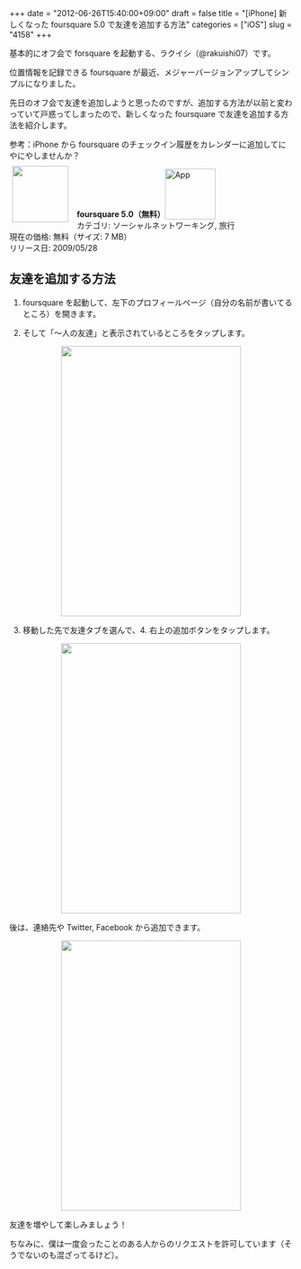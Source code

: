 +++
date = "2012-06-26T15:40:00+09:00"
draft = false
title = "[iPhone] 新しくなった foursquare 5.0 で友達を追加する方法"
categories = ["iOS"]
slug = "4158"
+++

基本的にオフ会で forsquare を起動する、ラクイシ（@rakuishi07）です。

位置情報を記録できる foursquare が最近、メジャーバージョンアップしてシンプルになりました。

先日のオフ会で友達を追加しようと思ったのですが、追加する方法が以前と変わっていて戸惑ってしまったので、新しくなった foursquare で友達を追加する方法を紹介します。

参考：iPhone から foursquare のチェックイン履歴をカレンダーに追加してにやにやしませんか？

<a href="https://itunes.apple.com/jp/app/id306934924?mt=8&uo=4&at=11l3RT" target="_blank" rel="nofollow"><img width="100" class="alignleft" align="left" src="http://a2.mzstatic.com/us/r1000/062/Purple/v4/a3/57/3a/a3573a7a-f954-cd0c-bc9a-4298fbfa552a/mza_5426978432034359667.100x100-75.png" style="margin: -5px 15px 1px 5px;"></a><strong> foursquare 5.0（無料）</strong><a href="https://itunes.apple.com/jp/app/id306934924?mt=8&uo=4&at=11l3RT" target="_blank" rel="nofollow"><img src="/images/2012/12/viewinitunes_jp.png" style="vertical-align:bottom;" width="90" alt="App"></a><br> カテゴリ: ソーシャルネットワーキング, 旅行<br> 現在の価格: 無料（サイズ: 7 MB）<br> リリース日: 2009/05/28<br style="clear: both;">

<h2>友達を追加する方法</h2>

1. foursquare を起動して、左下のプロフィールページ（自分の名前が書いてるところ）を開きます。

2. そして「〜人の友達」と表示されているところをタップします。

<img style="display:block; margin-left:auto; margin-right:auto;" src="/images/2012/06/4158_1.png" border="0" width="320" height="480" />

3. 移動した先で友達タブを選んで、4. 右上の追加ボタンをタップします。

<img style="display:block; margin-left:auto; margin-right:auto;" src="/images/2012/06/4158_2.png" border="0" width="320" height="480" />

後は、連絡先や Twitter, Facebook から追加できます。

<img style="display:block; margin-left:auto; margin-right:auto;" src="/images/2012/06/4158_3.png" border="0" width="320" height="480" />

友達を増やして楽しみましょう！

ちなみに、僕は一度会ったことのある人からのリクエストを許可しています（そうでないのも混ざってるけど）。
